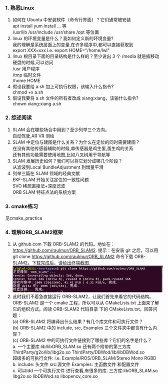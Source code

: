 <!--
 * @Author: Liu Weilong
 * @Date: 2021-01-16 21:41:22
 * @LastEditors: Liu Weilong
 * @LastEditTime: 2021-01-21 21:03:19
 * @Description: 
-->
### 1. 熟悉Linux
1. 如何在 Ubuntu 中安装软件（命令⾏界⾯）？它们通常被安装<br>
   apt install yum install ... 等<br>
   /usr/lib /usr/include /usr/share /opt 等位置<br>
2. linux 的环境变量是什么？我如何定义新的环境变量?<br>
   我的理解是系统层面上的变量,在许多程序中,都可以直接获取到<br>
   export XXX=xxx  i.e. export HOME="/home/lwl"
3. linux 根⽬录下⾯的⽬录结构是什么样的？⾄少说出 3 个
   /media 就是插移动硬盘的时候,可以访问  <br>
   /usr   用户程序 <br>
   /tmp   临时文件 <br>
   /home  HOME<br>
4. 假设我要给 a.sh 加上可执⾏权限，该输入什么指令?<br>
   chmod +x a.sh<br>
5. 假设我要将 a.sh ⽂件的所有者改成 xiang:xiang，该输什么指令?<br>
   chown xiang:xiang a.sh<br>

### 2. 综述阅读
1. SLAM 会在哪些场合中⽤到？⾄少列举三个⽅向。<br>
   自动驾驶,AR VR 测绘<br>
2. SLAM 中定位与建图是什么关系？为什么在定位的同时需要建图？<br>
   在没有其他传感器辅助的时候,单传感器是鸡生蛋,蛋生鸡的关系<br>
   还有其他功能需要使用地图,比如八叉树用于导航等<br>
3. SLAM 发展历史如何？我们可以将它划分成哪⼏个阶段？<br>
   从滤波到Local BundleAdjustment 到增量平滑 <br>
4. 列举三篇在 SLAM 领域的经典⽂献<br>
   EKF-SLAM 开始关注定位的一致性问题<br>
   SVO 稀疏直接法+深度滤波<br>
   ORB SLAM 特征点法的系统方案<br>

### 3. cmake练习
见cmake_practice

### 4. 理解ORB_SLAM2框架
1. 从 github.com 下载 ORB-SLAM2 的代码。地址在：https://github.com/raulmur/ORB_SLAM2.
提⽰：在安装 git 之后，可以⽤ git clone https://github.com/raulmur/ORB_SLAM2 命令下载
ORB-SLAM2。下载完成后，请给出终端截图.<br>
![](./picture/1.png)
2. 此时我们不着急直接运⾏ ORB-SLAM2，让我们⾸先来看它的代码结构。ORB-SLAM2 是⼀个
cmake ⼯程，所以可以从 CMakeLists.txt 上⾯来了解它的组织⽅式。阅读 ORB-SLAM2 代码⽬录
下的 CMakeLists.txt，回答问题：<br>
(a) ORB-SLAM2 将编译出什么结果？有⼏个库⽂件和可执⾏⽂件？<br>
(b) ORB-SLAM2 中的 include, src, Examples 三个⽂件夹中都含有什么内容？<br>
(c) ORB-SLAM2 中的可执⾏⽂件链接到了哪些库？它们的名字是什么？<br>
a. 一个主要库:lib/libORB_SLAM.so 还有两个附带的第三方库 ThirdParty/g2o/lib/libg2o.so ThirdParty/DBWod/lib/libDBWod.so <br>
超级多的可执行文件: i.e. Example/ROS/ORB_SLAM/Stereo Mono RGBD<br>
b. include: 头文件 src:源文件 Examples: 主函数文件 和配置文件<br>
c. 可以ldd 一个可执行文件 进行查看,有很多的库. 三方库:libORB_SLAM.so libg2o.so
libDBWod.so libopencv_core.so<br>




   